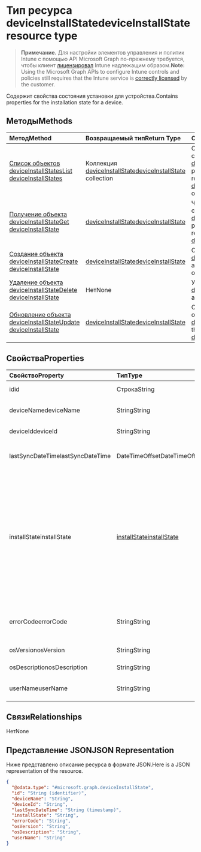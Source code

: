 # <a name="deviceinstallstate-resource-type"></a><span data-ttu-id="2406c-101">Тип ресурса deviceInstallState</span><span class="sxs-lookup"><span data-stu-id="2406c-101">deviceInstallState resource type</span></span>

> <span data-ttu-id="2406c-102">**Примечание.** Для настройки элементов управления и политик Intune с помощью API Microsoft Graph по-прежнему требуется, чтобы клиент [лицензировал](https://go.microsoft.com/fwlink/?linkid=839381) Intune надлежащим образом.</span><span class="sxs-lookup"><span data-stu-id="2406c-102">**Note:** Using the Microsoft Graph APIs to configure Intune controls and policies still requires that the Intune service is [correctly licensed](https://go.microsoft.com/fwlink/?linkid=839381) by the customer.</span></span>

<span data-ttu-id="2406c-103">Содержит свойства состояния установки для устройства.</span><span class="sxs-lookup"><span data-stu-id="2406c-103">Contains properties for the installation state for a device.</span></span>
## <a name="methods"></a><span data-ttu-id="2406c-104">Методы</span><span class="sxs-lookup"><span data-stu-id="2406c-104">Methods</span></span>
|<span data-ttu-id="2406c-105">Метод</span><span class="sxs-lookup"><span data-stu-id="2406c-105">Method</span></span>|<span data-ttu-id="2406c-106">Возвращаемый тип</span><span class="sxs-lookup"><span data-stu-id="2406c-106">Return Type</span></span>|<span data-ttu-id="2406c-107">Описание</span><span class="sxs-lookup"><span data-stu-id="2406c-107">Description</span></span>|
|:---|:---|:---|
|[<span data-ttu-id="2406c-108">Список объектов deviceInstallStates</span><span class="sxs-lookup"><span data-stu-id="2406c-108">List deviceInstallStates</span></span>](../api/intune_books_deviceinstallstate_list.md)|<span data-ttu-id="2406c-109">Коллекция [deviceInstallState](../resources/intune_books_deviceinstallstate.md)</span><span class="sxs-lookup"><span data-stu-id="2406c-109">[deviceInstallState](../resources/intune_books_deviceinstallstate.md) collection</span></span>|<span data-ttu-id="2406c-110">Список свойств и связей объектов [deviceInstallState](../resources/intune_books_deviceinstallstate.md).</span><span class="sxs-lookup"><span data-stu-id="2406c-110">List properties and relationships of the [deviceInstallState](../resources/intune_books_deviceinstallstate.md) objects.</span></span>|
|[<span data-ttu-id="2406c-111">Получение объекта deviceInstallState</span><span class="sxs-lookup"><span data-stu-id="2406c-111">Get deviceInstallState</span></span>](../api/intune_books_deviceinstallstate_get.md)|[<span data-ttu-id="2406c-112">deviceInstallState</span><span class="sxs-lookup"><span data-stu-id="2406c-112">deviceInstallState</span></span>](../resources/intune_books_deviceinstallstate.md)|<span data-ttu-id="2406c-113">Чтение свойств и связей объекта [deviceInstallState](../resources/intune_books_deviceinstallstate.md).</span><span class="sxs-lookup"><span data-stu-id="2406c-113">Read properties and relationships of the [deviceInstallState](../resources/intune_books_deviceinstallstate.md) object.</span></span>|
|[<span data-ttu-id="2406c-114">Создание объекта deviceInstallState</span><span class="sxs-lookup"><span data-stu-id="2406c-114">Create deviceInstallState</span></span>](../api/intune_books_deviceinstallstate_create.md)|[<span data-ttu-id="2406c-115">deviceInstallState</span><span class="sxs-lookup"><span data-stu-id="2406c-115">deviceInstallState</span></span>](../resources/intune_books_deviceinstallstate.md)|<span data-ttu-id="2406c-116">Создание объекта [deviceInstallState](../resources/intune_books_deviceinstallstate.md).</span><span class="sxs-lookup"><span data-stu-id="2406c-116">Create a new [deviceInstallState](../resources/intune_books_deviceinstallstate.md) object.</span></span>|
|[<span data-ttu-id="2406c-117">Удаление объекта deviceInstallState</span><span class="sxs-lookup"><span data-stu-id="2406c-117">Delete deviceInstallState</span></span>](../api/intune_books_deviceinstallstate_delete.md)|<span data-ttu-id="2406c-118">Нет</span><span class="sxs-lookup"><span data-stu-id="2406c-118">None</span></span>|<span data-ttu-id="2406c-119">Удаляет объект [deviceInstallState](../resources/intune_books_deviceinstallstate.md).</span><span class="sxs-lookup"><span data-stu-id="2406c-119">Deletes a [deviceInstallState](../resources/intune_books_deviceinstallstate.md).</span></span>|
|[<span data-ttu-id="2406c-120">Обновление объекта deviceInstallState</span><span class="sxs-lookup"><span data-stu-id="2406c-120">Update deviceInstallState</span></span>](../api/intune_books_deviceinstallstate_update.md)|[<span data-ttu-id="2406c-121">deviceInstallState</span><span class="sxs-lookup"><span data-stu-id="2406c-121">deviceInstallState</span></span>](../resources/intune_books_deviceinstallstate.md)|<span data-ttu-id="2406c-122">Обновление свойств объекта [deviceInstallState](../resources/intune_books_deviceinstallstate.md).</span><span class="sxs-lookup"><span data-stu-id="2406c-122">Update the properties of a [deviceInstallState](../resources/intune_books_deviceinstallstate.md) object.</span></span>|

## <a name="properties"></a><span data-ttu-id="2406c-123">Свойства</span><span class="sxs-lookup"><span data-stu-id="2406c-123">Properties</span></span>
|<span data-ttu-id="2406c-124">Свойство</span><span class="sxs-lookup"><span data-stu-id="2406c-124">Property</span></span>|<span data-ttu-id="2406c-125">Тип</span><span class="sxs-lookup"><span data-stu-id="2406c-125">Type</span></span>|<span data-ttu-id="2406c-126">Описание</span><span class="sxs-lookup"><span data-stu-id="2406c-126">Description</span></span>|
|:---|:---|:---|
|<span data-ttu-id="2406c-127">id</span><span class="sxs-lookup"><span data-stu-id="2406c-127">id</span></span>|<span data-ttu-id="2406c-128">Строка</span><span class="sxs-lookup"><span data-stu-id="2406c-128">String</span></span>|<span data-ttu-id="2406c-129">Ключ объекта.</span><span class="sxs-lookup"><span data-stu-id="2406c-129">Key of the entity.</span></span>|
|<span data-ttu-id="2406c-130">deviceName</span><span class="sxs-lookup"><span data-stu-id="2406c-130">deviceName</span></span>|<span data-ttu-id="2406c-131">String</span><span class="sxs-lookup"><span data-stu-id="2406c-131">String</span></span>|<span data-ttu-id="2406c-132">Имя устройства.</span><span class="sxs-lookup"><span data-stu-id="2406c-132">Device name.</span></span>|
|<span data-ttu-id="2406c-133">deviceId</span><span class="sxs-lookup"><span data-stu-id="2406c-133">deviceId</span></span>|<span data-ttu-id="2406c-134">String</span><span class="sxs-lookup"><span data-stu-id="2406c-134">String</span></span>|<span data-ttu-id="2406c-135">Идентификатор устройства.</span><span class="sxs-lookup"><span data-stu-id="2406c-135">Device Id.</span></span>|
|<span data-ttu-id="2406c-136">lastSyncDateTime</span><span class="sxs-lookup"><span data-stu-id="2406c-136">lastSyncDateTime</span></span>|<span data-ttu-id="2406c-137">DateTimeOffset</span><span class="sxs-lookup"><span data-stu-id="2406c-137">DateTimeOffset</span></span>|<span data-ttu-id="2406c-138">Дата и время последней синхронизации.</span><span class="sxs-lookup"><span data-stu-id="2406c-138">Last sync date and time.</span></span>|
|<span data-ttu-id="2406c-139">installState</span><span class="sxs-lookup"><span data-stu-id="2406c-139">installState</span></span>|[<span data-ttu-id="2406c-140">installState</span><span class="sxs-lookup"><span data-stu-id="2406c-140">installState</span></span>](../resources/intune_books_installstate.md)|<span data-ttu-id="2406c-141">Состояние установки электронной книги.</span><span class="sxs-lookup"><span data-stu-id="2406c-141">The install state of the eBook.</span></span> <span data-ttu-id="2406c-142">Возможные значения: `notApplicable`, `installed`, `failed`, `notInstalled`, `uninstallFailed`, `unknown`.</span><span class="sxs-lookup"><span data-stu-id="2406c-142">The possible values are `notApplicable`, `installed`, `failed`, `notInstalled`, `uninstallFailed`, `unknown`, , , , , , or .</span></span>|
|<span data-ttu-id="2406c-143">errorCode</span><span class="sxs-lookup"><span data-stu-id="2406c-143">errorCode</span></span>|<span data-ttu-id="2406c-144">String</span><span class="sxs-lookup"><span data-stu-id="2406c-144">String</span></span>|<span data-ttu-id="2406c-145">Код ошибки для сбоев при установке.</span><span class="sxs-lookup"><span data-stu-id="2406c-145">The error code for install failures.</span></span>|
|<span data-ttu-id="2406c-146">osVersion</span><span class="sxs-lookup"><span data-stu-id="2406c-146">osVersion</span></span>|<span data-ttu-id="2406c-147">String</span><span class="sxs-lookup"><span data-stu-id="2406c-147">String</span></span>|<span data-ttu-id="2406c-148">Версия ОС.</span><span class="sxs-lookup"><span data-stu-id="2406c-148">OS Version.</span></span>|
|<span data-ttu-id="2406c-149">osDescription</span><span class="sxs-lookup"><span data-stu-id="2406c-149">osDescription</span></span>|<span data-ttu-id="2406c-150">String</span><span class="sxs-lookup"><span data-stu-id="2406c-150">String</span></span>|<span data-ttu-id="2406c-151">Описание ОС.</span><span class="sxs-lookup"><span data-stu-id="2406c-151">OS Description.</span></span>|
|<span data-ttu-id="2406c-152">userName</span><span class="sxs-lookup"><span data-stu-id="2406c-152">userName</span></span>|<span data-ttu-id="2406c-153">String</span><span class="sxs-lookup"><span data-stu-id="2406c-153">String</span></span>|<span data-ttu-id="2406c-154">Имя пользователя устройства.</span><span class="sxs-lookup"><span data-stu-id="2406c-154">Device User Name.</span></span>|

## <a name="relationships"></a><span data-ttu-id="2406c-155">Связи</span><span class="sxs-lookup"><span data-stu-id="2406c-155">Relationships</span></span>
<span data-ttu-id="2406c-156">Нет</span><span class="sxs-lookup"><span data-stu-id="2406c-156">None</span></span>
## <a name="json-representation"></a><span data-ttu-id="2406c-157">Представление JSON</span><span class="sxs-lookup"><span data-stu-id="2406c-157">JSON Representation</span></span>
<span data-ttu-id="2406c-158">Ниже представлено описание ресурса в формате JSON.</span><span class="sxs-lookup"><span data-stu-id="2406c-158">Here is a JSON representation of the resource.</span></span>
<!--{
  "blockType": "resource",
  "keyProperty": "id",
  "baseType": "microsoft.graph.entity",
  "@odata.type": "microsoft.graph.deviceInstallState"
}-->
``` json
{
  "@odata.type": "#microsoft.graph.deviceInstallState",
  "id": "String (identifier)",
  "deviceName": "String",
  "deviceId": "String",
  "lastSyncDateTime": "String (timestamp)",
  "installState": "String",
  "errorCode": "String",
  "osVersion": "String",
  "osDescription": "String",
  "userName": "String"
}
```



